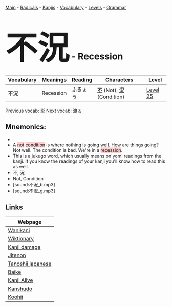<style> bigfont {font-size: 100px}</style>
[Main](../README.md) -
[Radicals](../radicals.md) -
[Kanjis](../kanjis.md) -
[Vocabulary](../vocabulary.md) -
[Levels](../levels.md) -
[Grammar](../grammar.md)
# <bigfont> 不況</bigfont> - Recession 

| Vocabulary | Meanings | Reading | Characters | Level |
| --- | --- | --- | --- | --- |
| 不況 | Recession | ふきょう |  [不](../kanjis/不.md) (Not), [況](../kanjis/況.md) (Condition) | [Level 25](../levels/wk_level25.md) |

Previous vocab: [影](影.md) Next vocab: [渡る](渡る.md) 

## Mnemonics:

* 
* A <span style="background-color:#ffcccb"> not</span> <span style="background-color:#ffcccb"> condition</span> is where nothing is going well. How are things going? Not well. The condition is bad. We're in a <span style="background-color:#ffcccb"> recession</span>.
* This is a jukugo word, which usually means on'yomi readings from the kanji. If you know the readings of your kanji you'll know how to read this as well.
* 不, 況
* Not, Condition
* [sound:不況_b.mp3]
* [sound:不況_g.mp3]


## Links 

| Webpage |
| --- |
| [Wanikani          ](https://www.wanikani.com/kanji/不況) |
| [Wiktionary        ](https://en.wiktionary.org/wiki/不況) |
| [Kanji damage      ](http://www.kanjidamage.com/kanji/search?utf8=✓&q=不況) |
| [Jitenon           ](https://jitenon.com/kanji/不況) |
| [Tanoshii japanese ](https://www.tanoshiijapanese.com/dictionary/kanji.cfm?k=不況) |
| [Baike             ](https://baike.baidu.com/item/不況) |
| [Kanji Alive       ](https://app.kanjialive.com/不況) |
| [Kanshudo          ](https://www.kanshudo.com/searchmn?q=不況) |
| [Koohii            ](https://kanji.koohii.com/study/kanji/不況) |
